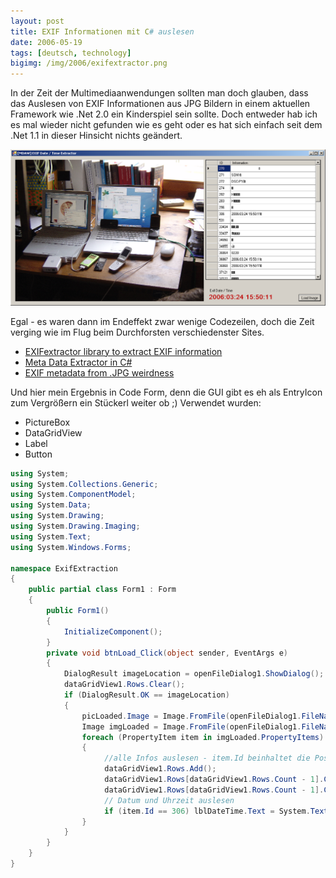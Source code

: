 ```yaml
---
layout: post
title: EXIF Informationen mit C# auslesen
date: 2006-05-19
tags: [deutsch, technology]
bigimg: /img/2006/exifextractor.png
---
```



In der Zeit der Multimediaanwendungen sollten man doch glauben, dass das Auslesen von EXIF Informationen aus JPG Bildern in einem aktuellen Framework wie .Net 2.0 ein Kinderspiel sein sollte. Doch entweder hab ich es mal wieder nicht gefunden wie es geht oder es hat sich einfach seit dem .Net 1.1 in dieser Hinsicht nichts geändert.

![ExifExtractor](/img/2006/exifextractor.png)

Egal - es waren dann im Endeffekt zwar wenige Codezeilen, doch die Zeit verging wie im Flug beim Durchforsten verschiedenster Sites.

* [EXIFextractor library to extract EXIF information](http://www.codeproject.com/csharp/exifextractor.asp)
* [Meta Data Extractor in C#](http://renaud91.free.fr/MetaDataExtractor/)
* [EXIF metadata from .JPG weirdness](http://www.dotnet247.com/247reference/msgs/35/178243.aspx)

Und hier mein Ergebnis in Code Form, denn die GUI gibt es eh als EntryIcon zum Vergrößern ein Stückerl weiter ob ;) Verwendet wurden:
* PictureBox
* DataGridView
* Label
* Button

```c#
using System;
using System.Collections.Generic;
using System.ComponentModel;
using System.Data;
using System.Drawing;
using System.Drawing.Imaging;
using System.Text;
using System.Windows.Forms;

namespace ExifExtraction
{
    public partial class Form1 : Form
    {
        public Form1() 
        {
            InitializeComponent();
        }
        private void btnLoad_Click(object sender, EventArgs e) 
        {
            DialogResult imageLocation = openFileDialog1.ShowDialog();
            dataGridView1.Rows.Clear();
            if (DialogResult.OK == imageLocation)
            {
                picLoaded.Image = Image.FromFile(openFileDialog1.FileName);
                Image imgLoaded = Image.FromFile(openFileDialog1.FileName);
                foreach (PropertyItem item in imgLoaded.PropertyItems)
                {
                     //alle Infos auslesen - item.Id beinhaltet die Position der spezifischen Information
                     dataGridView1.Rows.Add();
                     dataGridView1.Rows[dataGridView1.Rows.Count - 1].Cells[0].Value = item.Id;
                     dataGridView1.Rows[dataGridView1.Rows.Count - 1].Cells[1].Value = System.Text.Encoding.Default.GetString(item.Value);
                     // Datum und Uhrzeit auslesen
                     if (item.Id == 306) lblDateTime.Text = System.Text.Encoding.Default.GetString(item.Value);
                }
            }
        }
    }
}
```